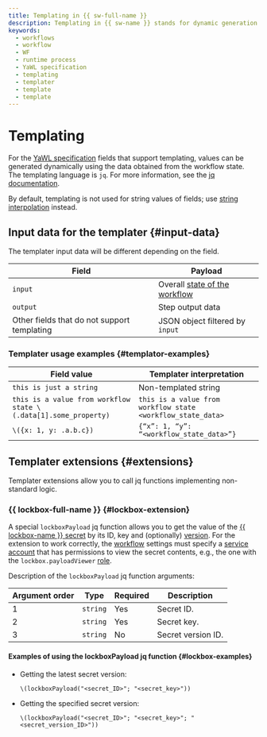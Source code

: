```yaml
---
title: Templating in {{ sw-full-name }}
description: Templating in {{ sw-name }} stands for dynamic generation of field values in a YaWL specification.
keywords:
  - workflows
  - workflow
  - WF
  - runtime process
  - YaWL specification
  - templating
  - templater
  - template
  - template
---
```



# Templating

For the [YaWL specification](./yawl.md) fields that support templating, values can be generated dynamically using the data obtained from the workflow state. The templating language is `jq`. For more information, see the [jq documentation](https://jqlang.github.io/jq/manual/).

By default, templating is not used for string values of fields; use [string interpolation](https://jqlang.github.io/jq/manual/#string-interpolation) instead.

## Input data for the templater {#input-data}

The templater input data will be different depending on the field.

Field | Payload
--- | ---
`input` | Overall [state of the workflow](workflow.md#state)
`output` | Step output data
Other fields that do not support templating | JSON object filtered by `input`

### Templater usage examples {#templator-examples}

Field value | Templater interpretation
--- | ---
`this is just a string` | Non-templated string
`this is a value from workflow state \(.data[1].some_property)` | `this is a value from workflow state <workflow_state_data>`
`\({x: 1, y: .a.b.c})` | `{“x”: 1, “y”: “<workflow_state_data>”}`

## Templater extensions {#extensions}

Templater extensions allow you to call jq functions implementing non-standard logic.

### {{ lockbox-full-name }} {#lockbox-extension}

A special `lockboxPayload` jq function allows you to get the value of the [{{ lockbox-name }} secret](../../../lockbox/concepts/secret.md) by its ID, key and (optionally) [version](../../../lockbox/concepts/secret.md#version). For the extension to work correctly, the [workflow](./workflow.md) settings must specify a [service account](../../../iam/concepts/users/service-accounts.md) that has permissions to view the secret contents, e.g., the one with the `lockbox.payloadViewer` [role](../../../lockbox/security/index.md#lockbox-payloadViewer).

Description of the `lockboxPayload` jq function arguments:

Argument order | Type | Required | Description
--- | --- | --- | ---
1 | `string` | Yes | Secret ID.
2 | `string` | Yes | Secret key.
3 | `string` | No | Secret version ID.

#### Examples of using the lockboxPayload jq function {#lockbox-examples}

* Getting the latest secret version:

    ```text
    \(lockboxPayload("<secret_ID>"; "<secret_key>"))
    ```
* Getting the specified secret version:

    ```text
    \(lockboxPayload("<secret_ID>"; "<secret_key>"; "<secret_version_ID>"))
    ```